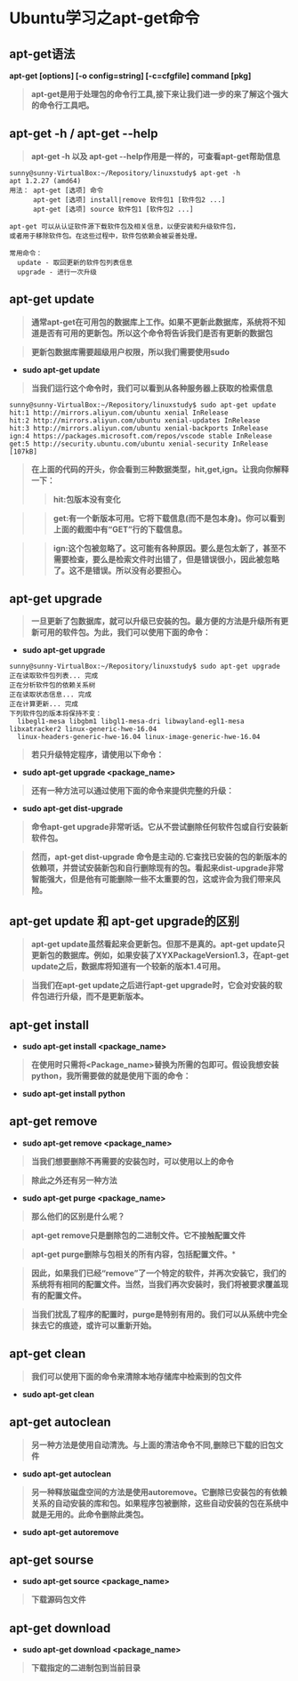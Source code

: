 # Ubuntu学习之apt-get命令
## apt-get语法
**apt-get [options] [-o config=string] [-c=cfgfile] command [pkg]**
>**apt-get是用于处理包的命令行工具,接下来让我们进一步的来了解这个强大的命令行工具吧。**
## apt-get -h / apt-get --help
>**apt-get -h 以及 apt-get --help作用是一样的，可查看apt-get帮助信息**
```
sunny@sunny-VirtualBox:~/Repository/linuxstudy$ apt-get -h
apt 1.2.27 (amd64)
用法： apt-get [选项] 命令
　　　 apt-get [选项] install|remove 软件包1 [软件包2 ...]
　　　 apt-get [选项] source 软件包1 [软件包2 ...]

apt-get 可以从认证软件源下载软件包及相关信息，以便安装和升级软件包，
或者用于移除软件包。在这些过程中，软件包依赖会被妥善处理。

常用命令：
  update - 取回更新的软件包列表信息
  upgrade - 进行一次升级
```
## apt-get update
>**通常apt-get在可用包的数据库上工作。如果不更新此数据库，系统将不知道是否有可用的更新包。所以这个命令将告诉我们是否有更新的数据包**

>**更新包数据库需要超级用户权限，所以我们需要使用sudo**

* **sudo apt-get update**
>**当我们运行这个命令时，我们可以看到从各种服务器上获取的检索信息**
```
sunny@sunny-VirtualBox:~/Repository/linuxstudy$ sudo apt-get update
hit:1 http://mirrors.aliyun.com/ubuntu xenial InRelease
hit:2 http://mirrors.aliyun.com/ubuntu xenial-updates InRelease
hit:3 http://mirrors.aliyun.com/ubuntu xenial-backports InRelease             
ign:4 https://packages.microsoft.com/repos/vscode stable InRelease
get:5 http://security.ubuntu.com/ubuntu xenial-security InRelease [107kB]         
```
>**在上面的代码的开头，你会看到三种数据类型，hit,get,ign。让我向你解释一下：**
>>**hit:包版本没有变化**

>>**get:有一个新版本可用。它将下载信息(而不是包本身)。你可以看到上面的截图中有“GET”行的下载信息。**

>>**ign:这个包被忽略了。这可能有各种原因。要么是包太新了，甚至不需要检查，要么是检索文件时出错了，但是错误很小，因此被忽略了。这不是错误。所以没有必要担心。**
## apt-get upgrade
>**一旦更新了包数据库，就可以升级已安装的包。最方便的方法是升级所有更新可用的软件包。为此，我们可以使用下面的命令：**
* **sudo apt-get upgrade**
```
sunny@sunny-VirtualBox:~/Repository/linuxstudy$ sudo apt-get upgrade
正在读取软件包列表... 完成
正在分析软件包的依赖关系树       
正在读取状态信息... 完成       
正在计算更新... 完成
下列软件包的版本将保持不变：
  libegl1-mesa libgbm1 libgl1-mesa-dri libwayland-egl1-mesa libxatracker2 linux-generic-hwe-16.04
  linux-headers-generic-hwe-16.04 linux-image-generic-hwe-16.04
```
>**若只升级特定程序，请使用以下命令：**

* **sudo apt-get upgrade <package_name>**

>**还有一种方法可以通过使用下面的命令来提供完整的升级：**

* **sudo apt-get dist-upgrade**
> **命令apt-get upgrade非常听话。它从不尝试删除任何软件包或自行安装新软件包。**

> **然而，apt-get dist-upgrade 命令是主动的.它查找已安装的包的新版本的依赖项，并尝试安装新包和自行删除现有的包。看起来dist-upgrade非常智能强大，但是他有可能删除一些不太重要的包，这或许会为我们带来风险。**
##  apt-get update 和 apt-get upgrade的区别
>**apt-get update虽然看起来会更新包。但那不是真的。apt-get update只更新包的数据库。例如，如果安装了XYXPackageVersion1.3，在apt-get update之后，数据库将知道有一个较新的版本1.4可用。**

>**当我们在apt-get update之后进行apt-get upgrade时，它会对安装的软件包进行升级，而不是更新版本。**
## apt-get install
* **sudo apt-get install <package_name>**
>**在使用时只需将<Package_name>替换为所需的包即可。假设我想安装python，我所需要做的就是使用下面的命令：**

* **sudo apt-get install python**
## apt-get remove
* **sudo apt-get remove <package_name>**
>**当我们想要删除不再需要的安装包时，可以使用以上的命令**

>**除此之外还有另一种方法**
* **sudo apt-get purge <package_name>**
>**那么他们的区别是什么呢？**

>**apt-get remove只是删除包的二进制文件。它不接触配置文件**

>**apt-get purge删除与包相关的所有内容，包括配置文件。***

>**因此，如果我们已经“remove”了一个特定的软件，并再次安装它，我们的系统将有相同的配置文件。当然，当我们再次安装时，我们将被要求覆盖现有的配置文件。**

>**当我们扰乱了程序的配置时，purge是特别有用的。我们可以从系统中完全抹去它的痕迹，或许可以重新开始。**
## apt-get clean
>**我们可以使用下面的命令来清除本地存储库中检索到的包文件**
* **sudo apt-get clean**
## apt-get autoclean
>**另一种方法是使用自动清洗。与上面的清洁命令不同,删除已下载的旧包文件**
* **sudo apt-get autoclean**
>**另一种释放磁盘空间的方法是使用autoremove。它删除已安装包的有依赖关系的自动安装的库和包。如果程序包被删除，这些自动安装的包在系统中就是无用的。此命令删除此类包。**

* **sudo apt-get autoremove**
## apt-get sourse
* **sudo apt-get source <package_name>**
>**下载源码包文件**
## apt-get download
* **sudo apt-get download <package_name>**
>**下载指定的二进制包到当前目录**
